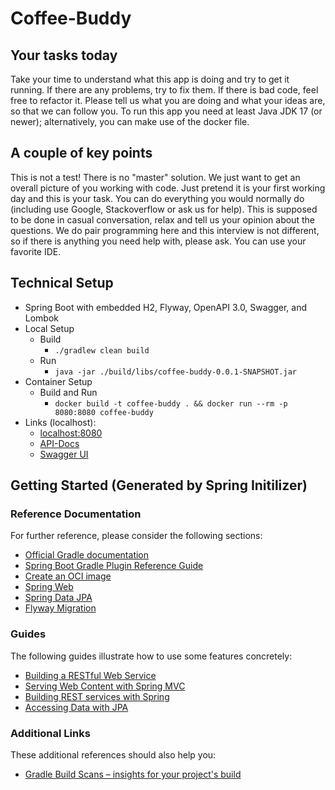 # Coffee-Buddy

## Your tasks today

Take your time to understand what this app is doing and try to get it running.
If there are any problems, try to fix them.
If there is bad code, feel free to refactor it.
Please tell us what you are doing and what your ideas are, so that we can follow you.
To run this app you need at least Java JDK 17 (or newer); alternatively, you can make use of the docker file.

## A couple of key points

This is not a test! There is no "master" solution. We just want to get an overall picture of you working with code.
Just pretend it is your first working day and this is your task. You can do everything you would normally do 
(including use Google, Stackoverflow or ask us for help).
This is supposed to be done in casual conversation, relax and tell us your opinion about the questions.
We do pair programming here and this interview is not different, so if there is anything you need help with, please ask.
You can use your favorite IDE.


## Technical Setup

- Spring Boot with embedded H2, Flyway, OpenAPI 3.0, Swagger, and Lombok
- Local Setup
  - Build
    - `./gradlew clean build`
  - Run
    - `java -jar ./build/libs/coffee-buddy-0.0.1-SNAPSHOT.jar`
- Container Setup
  - Build and Run
    - `docker build -t coffee-buddy . && docker run --rm -p 8080:8080 coffee-buddy`
- Links (localhost):
  - [localhost:8080](http://localhost:8080)
  - [API-Docs](http://localhost:8080/v3/api-docs)
  - [Swagger UI](http://localhost:8080/swagger-ui/index.html)

## Getting Started (Generated by Spring Initilizer)

### Reference Documentation

For further reference, please consider the following sections:

* [Official Gradle documentation](https://docs.gradle.org)
* [Spring Boot Gradle Plugin Reference Guide](https://docs.spring.io/spring-boot/docs/3.2.0/gradle-plugin/reference/html/)
* [Create an OCI image](https://docs.spring.io/spring-boot/docs/3.2.0/gradle-plugin/reference/html/#build-image)
* [Spring Web](https://docs.spring.io/spring-boot/docs/3.2.0/reference/htmlsingle/index.html#web)
* [Spring Data JPA](https://docs.spring.io/spring-boot/docs/3.2.0/reference/htmlsingle/index.html#data.sql.jpa-and-spring-data)
* [Flyway Migration](https://docs.spring.io/spring-boot/docs/3.2.0/reference/htmlsingle/index.html#howto.data-initialization.migration-tool.flyway)

### Guides

The following guides illustrate how to use some features concretely:

* [Building a RESTful Web Service](https://spring.io/guides/gs/rest-service/)
* [Serving Web Content with Spring MVC](https://spring.io/guides/gs/serving-web-content/)
* [Building REST services with Spring](https://spring.io/guides/tutorials/rest/)
* [Accessing Data with JPA](https://spring.io/guides/gs/accessing-data-jpa/)

### Additional Links

These additional references should also help you:

* [Gradle Build Scans – insights for your project's build](https://scans.gradle.com#gradle)

